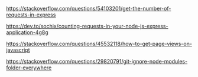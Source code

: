 https://stackoverflow.com/questions/54103201/get-the-number-of-requests-in-express

https://dev.to/sochix/counting-requests-in-your-node-js-express-application-4g8g

https://stackoverflow.com/questions/45532118/how-to-get-page-views-on-javascript

https://stackoverflow.com/questions/29820791/git-ignore-node-modules-folder-everywhere